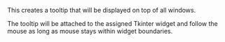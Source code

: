 This creates a tooltip that will be displayed on top of all windows.

The tooltip will be attached to the assigned Tkinter widget and follow the mouse as long as mouse stays within widget boundaries.